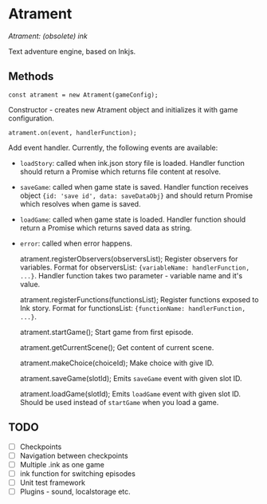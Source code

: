 # Atrament

*Atrament: (obsolete) ink*

Text adventure engine, based on Inkjs.

## Methods

    const atrament = new Atrament(gameConfig);
Constructor - creates new Atrament object and initializes it with game configuration.

    atrament.on(event, handlerFunction);
Add event handler. Currently, the following events are available:
- `loadStory`: called when ink.json story file is loaded. Handler function should return a Promise which returns file content at resolve.
- `saveGame`: called when game state is saved. Handler function receives object `{id: 'save id', data: saveDataObj}` and should return Promise which resolves when game is saved.
- `loadGame`: called when game state is loaded. Handler function should return a Promise which returns saved data as string.
- `error`: called when error happens.

    atrament.registerObservers(observersList);
Register observers for variables. Format for observersList: `{variableName: handlerFunction, ...}`. Handler function takes two parameter - variable name and it's value.

    atrament.registerFunctions(functionsList);
Register functions exposed to Ink story. Format for functionsList: `{functionName: handlerFunction, ...}`.

    atrament.startGame();
Start game from first episode.

    atrament.getCurrentScene();
Get content of current scene.

    atrament.makeChoice(choiceId);
Make choice with give ID.

    atrament.saveGame(slotId);
Emits `saveGame` event with given slot ID.

    atrament.loadGame(slotId);
Emits `loadGame` event with given slot ID. Should be used instead of `startGame` when you load a game.

## TODO
- [ ] Checkpoints
- [ ] Navigation between checkpoints
- [ ] Multiple .ink as one game
- [ ] ink function for switching episodes
- [ ] Unit test framework
- [ ] Plugins - sound, localstorage etc.